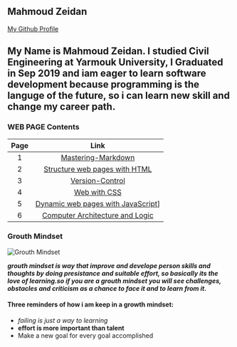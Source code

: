 ## Mahmoud Zeidan
[My Github Profile](https://github.com/mahmoudzeidan10)
## My Name is Mahmoud Zeidan. I studied Civil Engineering at Yarmouk University, I Graduated in Sep 2019 and iam eager to learn software development because programming is the languge of the future, so i  can learn new skill and change my career path.

### WEB PAGE Contents
| Page                         | Link         |
| :----------:                 | :----------: |
|1            | [Mastering-Markdown](https://mahmoudzeidan10.github.io/learning-journal/Mastering-Markdown)
|2            | [Structure web pages with HTML](https://mahmoudzeidan10.github.io/learning-journal/Structure-web-pages-HTML)
| 3           | [Version-Control](https://mahmoudzeidan10.github.io/learning-journal/Version-Control)  
| 4               | [Web with CSS](https://mahmoudzeidan10.github.io/learning-journal/Design-web-css) |
| 5               | [Dynamic web pages with JavaScript](https://mahmoudzeidan10.github.io/learning-journal/Dynamic-Webpage-js)] |
| 6           |[Computer Architecture and Logic](https://mahmoudzeidan10.github.io/learning-journal/Computer-Architecture-Logic) |

### Grouth Mindset
![Grouth Mindset](https://penstripe.co.uk/wp-content/uploads/2019/09/1.png)

 ***grouth mindset is way that improve and develope person skills and thoughts by doing presistance and suitable effort, so basically its the love of learning.so if you are a grouth mindset you will see challenges, obstacles and criticism as a chance to face it and to learn from it.***

#### Three reminders of how i am keep in a growth mindset:
- *failing is just a way to learning*
- **effort is more important than talent**
- Make a new goal for every goal accomplished
